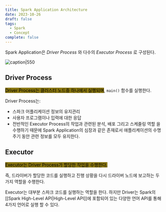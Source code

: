 ```yaml
---
title: Spark Application Architecture
date: 2023-10-26
draft: false
tags:
  - Spark
  - Concept
complete: false
---
```

Spark Application은 *Driver Process* 와 다수의 *Executor Process* 로 구성된다.

![caption|550](https://i.imgur.com/nH1ec1j.png)

## Driver Process

<mark style="background: #89760F;">Driver Process는 클러스터 노드중 하나에서 실행되며</mark>, `main()` 함수를 실행한다.

Driver Process는:
- 스파크 어플리케이션 정보의 유지관리
- 사용자 프로그램이나 입력에 대한 응답
- 전반적인 Executor Process의 작업과 관련된 분석, 배포 그리고 스케줄링 역할
을 수행하기 때문에 Spark Application의 심장과 같은 존재로서 애플리케이션의 수명 주기 동안 관련 정보를 모두 유지한다.


## Executor

<mark style="background: #89760F;">Executor는 Driver Process가 할당한 작업을 수행한다.</mark>

즉, 드라이버가 할당한 코드를 실행하고 진행 상황을 다시 드라이버 노드에 보고하는 두가지 역할을 수행한다.

Executor는 대부분 스파크 코드를 실행하는 역할을 한다. 하지만 Driver는 Spark의 [[Spark High-Level API|High-Level API]]에 포함되어 있는 다양한 언어 API를 통해 4가지 언어로 실행 할 수 있다. 


